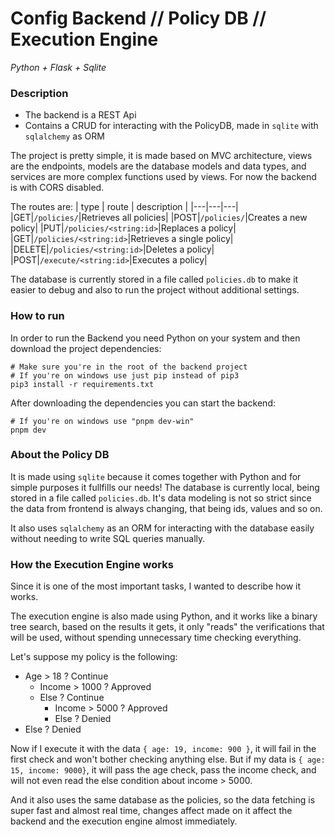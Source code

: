 # Config Backend // Policy DB // Execution Engine
_Python + Flask + Sqlite_

### Description
- The backend is a REST Api
- Contains a CRUD for interacting with the PolicyDB, made in `sqlite` with `sqlalchemy` as ORM

The project is pretty simple, it is made based on MVC architecture, views are the endpoints, models are the database models and data types, and services are more complex functions used by views. For now the backend is with CORS disabled.

The routes are:
| type | route | description |
|---|---|---|
|GET|`/policies/`|Retrieves all policies|
|POST|`/policies/`|Creates a new policy|
|PUT|`/policies/<string:id>`|Replaces a policy|
|GET|`/policies/<string:id>`|Retrieves a single policy|
|DELETE|`/policies/<string:id>`|Deletes a policy|
|POST|`/execute/<string:id>`|Executes a policy|

The database is currently stored in a file called `policies.db` to make it easier to debug and also to run the project without additional settings.

### How to run
In order to run the Backend you need Python on your system and then download the project dependencies:
```shell
# Make sure you're in the root of the backend project
# If you're on windows use just pip instead of pip3
pip3 install -r requirements.txt
```

After downloading the dependencies you can start the backend:
```shell
# If you're on windows use "pnpm dev-win"
pnpm dev
```
[](#how-the-execution-engine-works)
### About the Policy DB
It is made using `sqlite` because it comes together with Python and for simple purposes it fullfills our needs! The database is currently local, being stored in a file called `policies.db`. It's data modeling is not so strict since the data from frontend is always changing, that being ids, values and so on.

It also uses `sqlalchemy` as an ORM for interacting with the database easily without needing to write SQL queries manually.

### How the Execution Engine works
Since it is one of the most important tasks, I wanted to describe how it works.

The execution engine is also made using Python, and it works like a binary tree search, based on the results it gets, it only "reads" the verifications that will be used, without spending unnecessary time checking everything.

Let's suppose my policy is the following:
- Age > 18 ? Continue
  - Income > 1000 ? Approved
  - Else ? Continue
    - Income > 5000 ? Approved
    - Else ? Denied
- Else ? Denied

Now if I execute it with the data `{ age: 19, income: 900 }`, it will fail in the first check and won't bother checking anything else. But if my data is `{ age: 15, income: 9000}`, it will pass the age check, pass the income check, and will not even read the else condition about income > 5000.

And it also uses the same database as the policies, so the data fetching is super fast and almost real time, changes affect made on it affect the backend and the execution engine almost immediately.